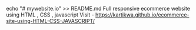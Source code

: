 echo "# mywebsite.io" >> README.md
Full responsive ecommerce website using HTML , CSS , javascript
Visit - https://kartikwa.github.io/ecommerce-site-using-HTML-CSS-JAVASCRIPT/
